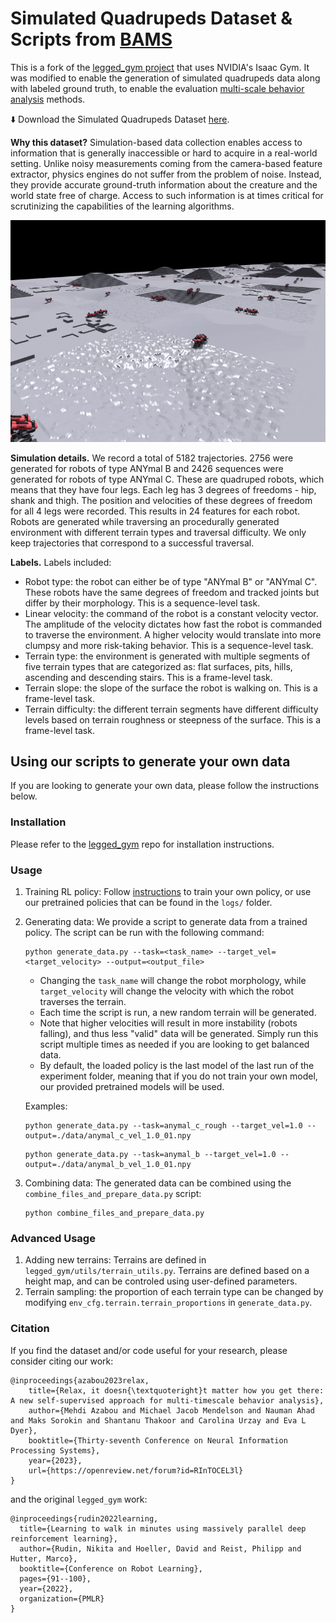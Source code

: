 # Simulated Quadrupeds Dataset & Scripts from [BAMS](https://multiscale-behavior.github.io/)
This is a fork of the [legged_gym project](https://leggedrobotics.github.io/legged_gym/)
that uses  NVIDIA's Isaac Gym. 
It was modified to enable the generation of simulated quadrupeds data along with labeled ground truth, to enable the evaluation [multi-scale behavior analysis](https://multiscale-behavior.github.io/) methods.


⬇️ Download the Simulated Quadrupeds Dataset [here](https://drive.google.com/file/d/1q0a6etvda3XJ498lkDdfpbkz6zGqYXAs/view?usp=sharing).

**Why this dataset?** Simulation-based data collection enables access to information that is generally
inaccessible or hard to acquire in a real-world setting. Unlike noisy measurements coming from the
camera-based feature extractor, physics engines do not suffer from
the problem of noise. Instead, they provide accurate ground-truth information about the creature and
the world state free of charge. Access to such information is at times critical for scrutinizing the
capabilities of the learning algorithms.

![](simulated_quadrupeds.gif)

**Simulation details.** We record a total of 5182 trajectories. 2756 were generated for robots of type
ANYmal B and 2426 sequences were generated for robots of type ANYmal C. These are quadruped
robots, which means that they have four legs. Each leg has 3 degrees of freedoms - hip, shank and
thigh. The position and velocities of these degrees of freedom for all 4 legs were recorded. This
results in 24 features for each robot. Robots are generated while traversing an procedurally generated
environment with different terrain types and traversal difficulty. We only keep
trajectories that correspond to a successful traversal.

**Labels.** Labels included:
- Robot type: the robot can either be of type "ANYmal B" or "ANYmal C". These robots
have the same degrees of freedom and tracked joints but differ by their morphology. This is
a sequence-level task.
- Linear velocity: the command of the robot is a constant velocity vector. The amplitude
of the velocity dictates how fast the robot is commanded to traverse the environment. A
higher velocity would translate into more clumpsy and more risk-taking behavior. This is a
sequence-level task.
- Terrain type: the environment is generated with multiple segments of five terrain types
that are categorized as: flat surfaces, pits, hills, ascending and descending stairs. This is a
frame-level task.
- Terrain slope: the slope of the surface the robot is walking on. This is a frame-level task.
- Terrain difficulty: the different terrain segments have different difficulty levels based on
terrain roughness or steepness of the surface. This is a frame-level task.


## Using  our scripts to generate your own data
If you are looking to generate your own data, please follow the instructions below.

### Installation
Please refer to the [legged_gym](https://github.com/leggedrobotics/legged_gym) repo
for installation instructions.

### Usage
1. Training RL policy: Follow [instructions](https://github.com/leggedrobotics/legged_gym) to train
your own policy, or use our pretrained policies that can be found in the `logs/` folder.
2. Generating data: We provide a script to generate data from a trained policy. The script 
can be run with the following command:
    ```
    python generate_data.py --task=<task_name> --target_vel=<target_velocity> --output=<output_file>
    ```
    - Changing the `task_name` will change the robot morphology, while `target_velocity` will change the velocity
    with which the robot traverses the terrain. 
    - Each time the script is run, a new random terrain will be generated.
    - Note that higher velocities will result in more instability (robots falling), 
    and thus less "valid" data will be generated. Simply run this script multiple times 
    as needed if you are looking to get balanced data.
    - By default, the loaded policy is the last model of the last run of the experiment folder, meaning that if you do not 
    train your own model, our provided pretrained models will be used.

    Examples:
    ```
    python generate_data.py --task=anymal_c_rough --target_vel=1.0 --output=./data/anymal_c_vel_1.0_01.npy
    ```
    ```
    python generate_data.py --task=anymal_b --target_vel=1.0 --output=./data/anymal_b_vel_1.0_01.npy
    ```
3. Combining data: The generated data can be combined using the `combine_files_and_prepare_data.py` script:
    ```
    python combine_files_and_prepare_data.py
    ```
    

### Advanced Usage
1. Adding new terrains: Terrains are defined in `legged_gym/utils/terrain_utils.py`.
Terrains are defined based on a height map, and can be controled using user-defined 
parameters.
2. Terrain sampling: the proportion of each terrain type can be changed by modifying 
`env_cfg.terrain.terrain_proportions` in `generate_data.py`.

### Citation

If you find the dataset and/or code useful for your research, please consider citing our work:
```
@inproceedings{azabou2023relax,
    title={Relax, it doesn{\textquoteright}t matter how you get there: A new self-supervised approach for multi-timescale behavior analysis},
    author={Mehdi Azabou and Michael Jacob Mendelson and Nauman Ahad and Maks Sorokin and Shantanu Thakoor and Carolina Urzay and Eva L Dyer},
    booktitle={Thirty-seventh Conference on Neural Information Processing Systems},
    year={2023},
    url={https://openreview.net/forum?id=RInTOCEL3l}
}
 ```
and the original `legged_gym` work:
```
@inproceedings{rudin2022learning,
  title={Learning to walk in minutes using massively parallel deep reinforcement learning},
  author={Rudin, Nikita and Hoeller, David and Reist, Philipp and Hutter, Marco},
  booktitle={Conference on Robot Learning},
  pages={91--100},
  year={2022},
  organization={PMLR}
}
```
